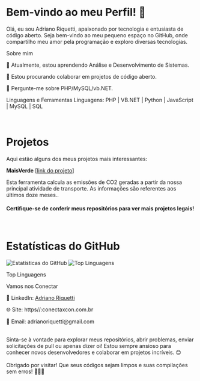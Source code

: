 # Bem-vindo ao meu Perfil! 👋

Olá, eu sou Adriano Riquetti, apaixonado por tecnologia e entusiasta de código aberto. Seja bem-vindo ao meu pequeno espaço no GitHub, onde compartilho meu amor pela programação e exploro diversas tecnologias.

Sobre mim
<p>🌱 Atualmente, estou aprendendo Análise e Desenvolvimento de Sistemas.</p>
<p>👯 Estou procurando colaborar em projetos de código aberto.</p>
<p>💬 Pergunte-me sobre PHP/MySQL/vb.NET.</p>

Linguagens e Ferramentas
Linguagens: PHP | VB.NET | Python | JavaScript | MySQL | SQL

<br />

<h1>Projetos</h1>
Aqui estão alguns dos meus projetos mais interessantes:

<br />
<p><strong>MaisVerde</strong> [<a href="https://maisverde.carsten.com.br">link do projeto</a>]</p>
<p>Esta ferramenta calcula as emissões de CO2 geradas a partir da nossa principal atividade de transporte. As informações são referentes aos últimos doze meses..</p>



<h4>Certifique-se de conferir meus repositórios para ver mais projetos legais!</h4>
<br />

<h1>Estatísticas do GitHub</h1>

<img src="https://github-readme-stats.vercel.app/api?username=riquetti95&amp;show_icons=true&amp;count_private=true&amp;hide=prs&amp;theme=radical" alt="Estatísticas do GitHub">
<img src="https://github-readme-stats.vercel.app/api/top-langs/?username=riquetti95&amp;layout=compact&amp;theme=radical" alt="Top Linguagens">

Top Linguagens

Vamos nos Conectar
<p>💼 LinkedIn: <a href="https://www.linkedin.com/in/adriano-riquetti/" >Adriano Riquetti</a></p>
<p>🌐 Site: https//:conectaxcon.com.br</p>
<p>📧 Email: adrianoriquetti@gmail.com</p>

<br />
Sinta-se à vontade para explorar meus repositórios, abrir problemas, enviar solicitações de pull ou apenas dizer oi! Estou sempre ansioso para conhecer novos desenvolvedores e colaborar em projetos incríveis. 😊
<br />
<br />
Obrigado por visitar! Que seus códigos sejam limpos e suas compilações sem erros! 👨‍💻✨
